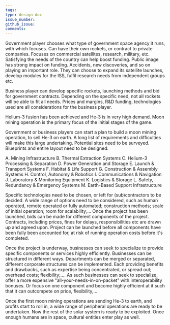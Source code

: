 ```yaml
---
tags: 
type: design-doc
issue_number: 
github_issue: 
comments: 
---
```


Government player chooses what type of government space agency it runs, with which focuses.
Can have their own rockets, or contract to private companies.
Focuses on commercial satellites, research, military, etc.
Satisfying the needs of the country can help boost funding.
Public image has strong impact on funding. Accidents, new discoveries, and so on playing an important role.
They can choose to expand its satellite launches, develop modules for the ISS, fulfil research needs from independent groups etc.

Business player can develop specific rockets, launching methods and bid for government contracts.
Depending on the specific need, not all rockets will be able to fit all needs.
Prices and margins, R&D funding, technologies used are all considerations for the business player.

Helium-3 fusion has been achieved and He-3 is in very high demand.
Moon mining operation is the primary focus of the initial stages of the game.

Government or business players can start a plan to build a moon mining operation, to sell He-3 on earth.
A long list of requirements and difficulties will make this large undertaking.
Potential sites need to be surveyed.
Blueprints and entire layout need to be designed.

A. Mining Infrastructure
B. Thermal Extraction Systems
C. Helium-3 Processing & Separation
D. Power Generation and Storage
E. Launch & Transport Systems
F. Habitat & Life Support
G. Construction & Assembly Systems
H. Control, Autonomy & Robotics
I. Communications & Navigation
J. Laboratory & Monitoring Equipment
K. Logistics & Storage
L. Safety, Redundancy & Emergency Systems
M. Earth-Based Support Infrastructure

Specific technologies need to be chosen, or left for (sub)contractors to be decided.
A wide range of options need to be considered, such as human operated, remote operated or fully automated; construction methods; scale of initial operation; room for scalability;...
Once the project has been launched, bids can be made for different components of the project.
Contracts, including prices, fines for delays, responsibilities etc are drawn up and agreed upon.
Project can be launched before all components have been fully been accounted for, at risk of running operation costs before it's completed.

Once the project is underway, businesses can seek to specialize to provide specific components or services highly efficiently.
Businesses can be structured in different ways.
Departments can be merged or separated, different corporate structures can be implemented.
Each providing benefits and drawbacks, such as expertise being concentrated, or spread out; overhead costs; flexibility;....
As such businesses can seek to specialize, offer a more expensive "all-your-needs-in-on-packet" with interoperability bonuses. Or focus on one component and become highly efficient at it such that it can outcompete on price, flexibility,...

Once the first moon mining operations are sending He-3 to earth, and profits start to roll in, a wide range of peripheral operations are ready to be undertaken.
Now the rest of the solar system is ready to be exploited.
Once enough humans are in space, cultural entities enter play as well.